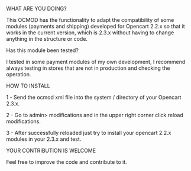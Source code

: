 WHAT ARE YOU DOING?

This OCMOD has the functionality to adapt the compatibility of some modules (payments and shipping) developed for Opencart 2.2.x so that it works in the current version, which is 2.3.x without having to change anything in the structure or code.

Has this module been tested?

I tested in some payment modules of my own development, I recommend always testing in stores that are not in production and checking the operation.

HOW TO INSTALL

1 - Send the ocmod xml file into the system / directory of your Opencart 2.3.x.

2 - Go to admin> modifications and in the upper right corner click reload modifications.

3 - After successfully reloaded just try to install your opencart 2.2.x modules in your 2.3.x and test.

YOUR CONTRIBUTION IS WELCOME

Feel free to improve the code and contribute to it. 
